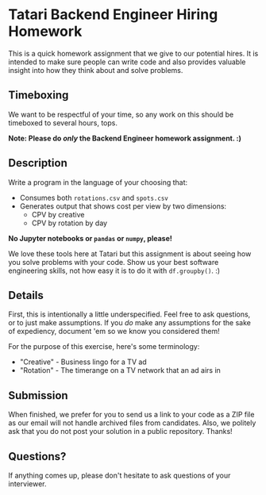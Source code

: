 # Tatari Backend Engineer Hiring Homework

This is a quick homework assignment that we give to our potential
hires.  It is intended to make sure people can write code and also
provides valuable insight into how they think about and solve problems.

## Timeboxing

We want to be respectful of your time, so any work on this should be
timeboxed to several hours, tops.

**Note: Please do _only_ the Backend Engineer homework assignment. :)**

## Description

Write a program in the language of your choosing that:

 * Consumes both `rotations.csv` and `spots.csv`
 * Generates output that shows cost per view by two dimensions:
   * CPV by creative
   * CPV by rotation by day

**No Jupyter notebooks or `pandas` or `numpy`, please!**

We love these tools here at Tatari but this assignment is about seeing how you solve problems with your code.
Show us your best software engineering skills, not how easy it is to do it with `df.groupby()`. :)

## Details

First, this is intentionally a little underspecified.  Feel free to
ask questions, or to just make assumptions.  If you *do* make any
assumptions for the sake of expediency, document 'em so we know you
considered them!

For the purpose of this exercise, here's some terminology:

 * "Creative" - Business lingo for a TV ad
 * "Rotation" - The timerange on a TV network that an ad airs in

## Submission

When finished, we prefer for you to send us a link to your code as a ZIP
file as our email will not handle archived files from candidates.  Also, we politely
ask that you do not post your solution in a public repository. Thanks!

## Questions?

If anything comes up, please don't hesitate to ask questions of your interviewer.
